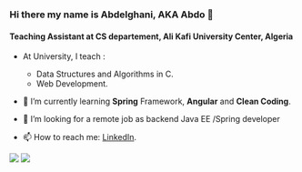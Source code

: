 ### Hi there my name is Abdelghani, AKA Abdo 👋
#### Teaching Assistant at CS departement, Ali Kafi University Center, Algeria

- At University, I teach : 
  - Data Structures and Algorithms in C.
  - Web Development.


- 🌱 I’m currently learning **Spring** Framework, **Angular** and **Clean Coding**.
- 🤔 I’m looking for a remote job as backend Java EE /Spring developer 
- 📫 How to reach me: [LinkedIn](https://www.linkedin.com/in/abdelghani-draoui-19bb0076/).


![](https://github-readme-stats.vercel.app/api?username=draouiabdo)
![](https://github-readme-stats.vercel.app/api/top-langs/?username=draouiabdo)
